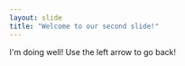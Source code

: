 ```yaml
---
layout: slide
title: "Welcome to our second slide!"
---
```

I'm doing well! 
Use the left arrow to go back!
